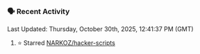 ### 🗣 Recent Activity

<!--RECENT_ACTIVITY:last_update-->
Last Updated: Thursday, October 30th, 2025, 12:41:37 PM (GMT)
<!--RECENT_ACTIVITY:last_update_end-->
<!--RECENT_ACTIVITY:start-->
1. ⭐ Starred [NARKOZ/hacker-scripts](https://github.com/NARKOZ/hacker-scripts)<br>
<!--RECENT_ACTIVITY:end-->

